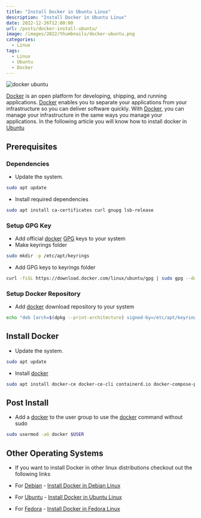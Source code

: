 ```yaml
---
title: "Install Docker in Ubuntu Linux"
description: "Install Docker in Ubuntu Linux"
date: 2022-12-26T12:00:00
url: /posts/docker-install-ubuntu/
image: /images/2022/thumbnails/docker-ubuntu.png
categories:
  - Linux
tags:
  - Linux
  - Ubuntu
  - Docker
---
```


![docker ubuntu](/images/2022/thumbnails/docker-ubuntu.png)

[Docker](https://www.docker.com/) is an open platform for developing, shipping, and running applications. [Docker](https://www.docker.com/) enables you to separate your applications from your infrastructure so you can deliver software quickly. With [Docker](https://www.docker.com/), you can manage your infrastructure in the same ways you manage your applications. In the following article you will know how to install docker in [Ubuntu](https://ubuntu.com/)

## Prerequisites

### Dependencies

- Update the system.

```bash
sudo apt update
```

- Install required dependencies

```bash
sudo apt install ca-certificates curl gnupg lsb-release
```

### Setup GPG Key

- Add official [docker](https://www.docker.com/) [GPG](https://gnupg.org/documentation/manuals/gnupg/) keys to your system
- Make keyrings folder

```bash
sudo mkdir -p /etc/apt/keyrings
```

- Add GPG keys to keyrings folder

```bash
curl -fsSL https://download.docker.com/linux/ubuntu/gpg | sudo gpg --dearmor -o /etc/apt/keyrings/docker.gpg
```

### Setup Docker Repository

- Add [docker](https://www.docker.com/) download repository to your system

```bash
echo "deb [arch=$(dpkg --print-architecture) signed-by=/etc/apt/keyrings/docker.gpg] https://download.docker.com/linux/ubuntu $(lsb_release -cs) stable" | sudo tee /etc/apt/sources.list.d/docker.list > /dev/null
```

## Install Docker

- Update the system.

```bash
sudo apt update
```

- Install [docker](https://www.docker.com/)

```bash
sudo apt install docker-ce docker-ce-cli containerd.io docker-compose-plugin
```

## Post Install

- Add a [docker](https://www.docker.com/) to the user group to use the [docker](https://www.docker.com/) command without sudo

```bash
sudo usermod -aG docker $USER
```

## Other Operating Systems

- If you want to install Docker in other linux distributions checkout out the following links

- For [Debian](https://www.debian.org/) - [Install Docker in Debian Linux](/posts/docker-install-debian)
- For [Ubuntu](https://ubuntu.com/) - [Install Docker in Ubuntu Linux](/posts/docker-install-ubuntu)
- For [Fedora](https://getfedora.org/) - [Install Docker in Fedora Linux](/posts/docker-install-fedora)
